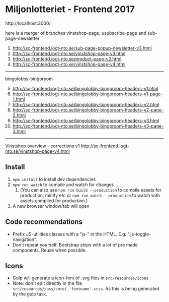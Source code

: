 Miljonlotteriet - Frontend 2017
=================

http://localhost:3000/

here is a merger of branches vinstshop-page, usubscribe-page and sub-page-newsletter

1. http://sc-frontend.iogt-nto.se/sub-page-popup-newsletter-v3.html
2. http://sc-frontend.iogt-nto.se/vinstshop-page-v3.html
3. http://sc-frontend.iogt-nto.se/product-page-v3.html
4. http://sc-frontend.iogt-nto.se/vinstshop-page-v4.html

-----
bingolobby-bingoroom 

5. http://sc-frontend.iogt-nto.se/bingolobby-bingoroom-headers-v1.html
6. http://sc-frontend.iogt-nto.se/bingolobby-bingoroom-headers-v1-page-1.html
5. http://sc-frontend.iogt-nto.se/bingolobby-bingoroom-headers-v2.html
6. http://sc-frontend.iogt-nto.se/bingolobby-bingoroom-headers-v2-page-2.html
5. http://sc-frontend.iogt-nto.se/bingolobby-bingoroom-headers-v3.html
6. http://sc-frontend.iogt-nto.se/bingolobby-bingoroom-headers-v3-page-3.html

-----
Vinstshop overview - corrections v1
http://sc-frontend.iogt-nto.se/vinstshop-page-v4.html


## Install
1. `npm install` to install dev dependencies
2. `npm run watch` to compile and watch for changes
    1. (You can also use `npm run build --production` to compile assets for production, minify etc or `npm run watch --production` to watch with assets compiled for production.)
3. A new browser window/tab will open

## Code recommendations
* Prefix JS-utilities classes with a "js-" in the HTML. E.g. ".js-toggle-navigation".
* Don't repeat yourself. Bootstrap ships with a lot of pre made components. Reuse when possible.

## Icons
* Gulp will generate a icon-font of .svg files in `src/resources/icons`.
* Note: don't edit directly in the file `src/resources/sass/core/_'fontname'.scss`. As this is being generated by the gulp task.